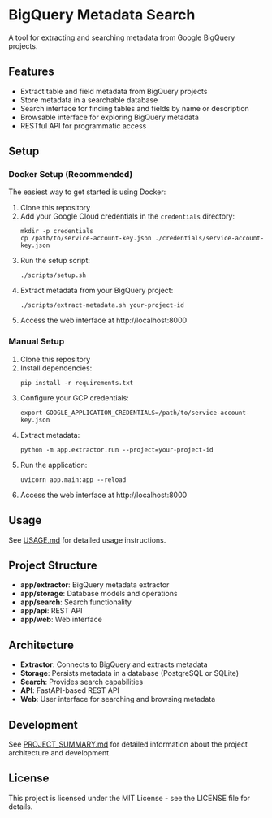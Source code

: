 # BigQuery Metadata Search

A tool for extracting and searching metadata from Google BigQuery projects.

## Features

- Extract table and field metadata from BigQuery projects
- Store metadata in a searchable database
- Search interface for finding tables and fields by name or description
- Browsable interface for exploring BigQuery metadata
- RESTful API for programmatic access

## Setup

### Docker Setup (Recommended)

The easiest way to get started is using Docker:

1. Clone this repository
2. Add your Google Cloud credentials in the `credentials` directory:
   ```
   mkdir -p credentials
   cp /path/to/service-account-key.json ./credentials/service-account-key.json
   ```
3. Run the setup script:
   ```
   ./scripts/setup.sh
   ```
4. Extract metadata from your BigQuery project:
   ```
   ./scripts/extract-metadata.sh your-project-id
   ```
5. Access the web interface at http://localhost:8000

### Manual Setup

1. Clone this repository
2. Install dependencies:
   ```
   pip install -r requirements.txt
   ```
3. Configure your GCP credentials:
   ```
   export GOOGLE_APPLICATION_CREDENTIALS=/path/to/service-account-key.json
   ```
4. Extract metadata:
   ```
   python -m app.extractor.run --project=your-project-id
   ```
5. Run the application:
   ```
   uvicorn app.main:app --reload
   ```
6. Access the web interface at http://localhost:8000

## Usage

See [USAGE.md](USAGE.md) for detailed usage instructions.

## Project Structure

- **app/extractor**: BigQuery metadata extractor
- **app/storage**: Database models and operations
- **app/search**: Search functionality
- **app/api**: REST API
- **app/web**: Web interface

## Architecture

- **Extractor**: Connects to BigQuery and extracts metadata
- **Storage**: Persists metadata in a database (PostgreSQL or SQLite)
- **Search**: Provides search capabilities
- **API**: FastAPI-based REST API
- **Web**: User interface for searching and browsing metadata

## Development

See [PROJECT_SUMMARY.md](PROJECT_SUMMARY.md) for detailed information about the project architecture and development.

## License

This project is licensed under the MIT License - see the LICENSE file for details.
